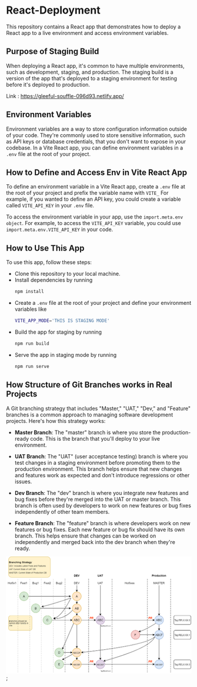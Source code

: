# React-Deployment

This repository contains a React app that demonstrates how to deploy a React app to a live environment and access environment variables.

## Purpose of Staging Build

When deploying a React app, it's common to have multiple environments, such as development, staging, and production. The staging build is a version of the app that's deployed to a staging environment for testing before it's deployed to production.

Link : https://gleeful-souffle-096d93.netlify.app/

## Environment Variables

Environment variables are a way to store configuration information outside of your code. They're commonly used to store sensitive information, such as API keys or database credentials, that you don't want to expose in your codebase. In a Vite React app, you can define environment variables in a `.env` file at the root of your project.

## How to Define and Access Env in Vite React App

To define an environment variable in a Vite React app, create a `.env` file at the root of your project and prefix the variable name with `VITE_` For example, if you wanted to define an API key, you could create a variable called `VITE_API_KEY` in your `.env` file.

To access the environment variable in your app, use the `import.meta.env object`. For example, to access the `VITE_API_KEY` variable, you could use `import.meta.env.VITE_API_KEY` in your code.

## How to Use This App

To use this app, follow these steps:

- Clone this repository to your local machine.
- Install dependencies by running
  ```bash
  npm install
  ```
- Create a `.env` file at the root of your project and define your environment variables like
  ```bash
  VITE_APP_MODE='THIS IS STAGING MODE'
  ```
- Build the app for staging by running
  ```bash
  npm run build
  ```
- Serve the app in staging mode by running
  ```bash
  npm run serve
  ```

## How Structure of Git Branches works in Real Projects

A Git branching strategy that includes "Master," "UAT," "Dev," and "Feature" branches is a common approach to managing software development projects. Here's how this strategy works:

- **Master Branch**: The "master" branch is where you store the production-ready code. This is the branch that you'll deploy to your live environment.

- **UAT Branch**: The "UAT" (user acceptance testing) branch is where you test changes in a staging environment before promoting them to the production environment. This branch helps ensure that new changes and features work as expected and don't introduce regressions or other issues.

- **Dev Branch**: The "dev" branch is where you integrate new features and bug fixes before they're merged into the UAT or master branch. This branch is often used by developers to work on new features or bug fixes independently of other team members.

- **Feature Branch**: The "feature" branch is where developers work on new features or bug fixes. Each new feature or bug fix should have its own branch. This helps ensure that changes can be worked on independently and merged back into the dev branch when they're ready.

![Git-Branching-Strategy](./src/assets/Branching-Strategy.png);

